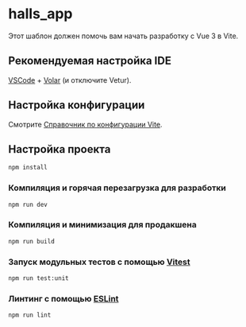 # halls_app

Этот шаблон должен помочь вам начать разработку с Vue 3 в Vite.

## Рекомендуемая настройка IDE

[VSCode](https://code.visualstudio.com/) + [Volar](https://marketplace.visualstudio.com/items?itemName=Vue.volar) (и отключите Vetur).

## Настройка конфигурации

Смотрите [Справочник по конфигурации Vite](https://vite.dev/config/).

## Настройка проекта

```sh
npm install
```

### Компиляция и горячая перезагрузка для разработки

```sh
npm run dev
```

### Компиляция и минимизация для продакшена

```sh
npm run build
```

### Запуск модульных тестов с помощью [Vitest](https://vitest.dev/)

```sh
npm run test:unit
```

### Линтинг с помощью [ESLint](https://eslint.org/)

```sh
npm run lint
```